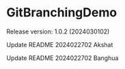 # GitBranchingDemo

Release version: 1.0.2 (2024030102)


Update README 2024022702 Akshat

Update README 2024022702 Banghua

